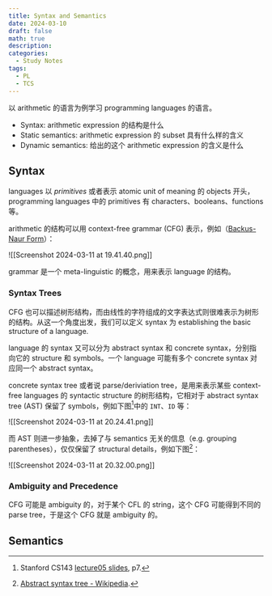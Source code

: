 ```yaml
---
title: Syntax and Semantics
date: 2024-03-10
draft: false
math: true
description: 
categories:
  - Study Notes
tags:
  - PL
  - TCS
---
```

以 arithmetic 的语言为例学习 programming languages 的语言。

- Syntax: arithmetic expression 的结构是什么
- Static semantics: arithmetic expression 的 subset 具有什么样的含义
- Dynamic semantics: 给出的这个 arithmetic expression 的含义是什么

## Syntax

languages 以 *primitives* 或者表示 atomic unit of meaning 的 objects 开头，programming languages 中的 primitives 有 characters、booleans、functions 等。

arithmetic 的结构可以用 context-free grammar (CFG) 表示，例如（[Backus-Naur Form](https://en.wikipedia.org/wiki/Backus–Naur_form)）：

![[Screenshot 2024-03-11 at 19.41.40.png]]

grammar 是一个 meta-linguistic 的概念，用来表示 language 的结构。

### Syntax Trees

CFG 也可以描述树形结构，而由线性的字符组成的文字表达式则很难表示为树形的结构。从这一个角度出发，我们可以定义 syntax 为 establishing the basic structure of a language.

language 的 syntax 又可以分为 abstract syntax 和 concrete syntax，分别指向它的 structure 和 symbols。一个 language 可能有多个 concrete syntax 对应同一个 abstract syntax。

concrete syntax tree 或者说 parse/deriviation tree，是用来表示某些 context-free languages 的 syntactic structure 的树形结构，它相对于 abstract syntax tree (AST) 保留了 symbols，例如下图[^1]中的 `INT`、`ID` 等：

![[Screenshot 2024-03-11 at 20.24.41.png]]

[^1]: Stanford CS143 [lecture05 slides](https://web.stanford.edu/class/cs143/lectures/lecture05.pdf), p7.

而 AST 则进一步抽象，去掉了与 semantics 无关的信息（e.g. grouping parentheses），仅仅保留了 structural details，例如下图[^2]：

![[Screenshot 2024-03-11 at 20.32.00.png]]

[^2]: [Abstract syntax tree - Wikipedia](https://www.wikiwand.com/en/Abstract_syntax_tree).

### Ambiguity and Precedence

CFG 可能是 ambiguity 的，对于某个 CFL 的 string，这个 CFG 可能得到不同的 parse tree，于是这个 CFG 就是 ambiguity 的。

## Semantics

